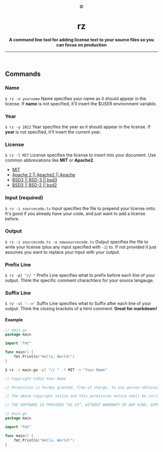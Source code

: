 <div align="center">
©
  <h1>rz</h1>

  <strong>A command line tool for adding license text to your source files so you can focus on production</strong>

</div> 
<hr>
<br>

## Commands

### Name
`$ rz -n yourname`
Name specifies your name as it should appear in the license. If **name** is not specified, it'll insert the $USER environment variable.

### Year
`$ rz -y 2022`
Year specifies the year as it should appear in the license. If **year** is not specified, it'll insert the current year.

### License
`$ rz -l MIT`
License specifies the license to insert into your document. Use common abbreviations like **MIT** or **Apache2**.

- [MIT](https://opensource.org/licenses/MIT)
- [Apache 2 || Apache2 || Apache](https://opensource.org/licenses/Apache-2.0)
- [BSD3 || BSD-3 || bsd3](https://opensource.org/licenses/BSD-3-Clause)
- [BSD3 || BSD-2 || bsd2](https://opensource.org/licenses/BSD-2-Clause)


### Input (required)
`$ rz -i sourcecode.ts`
Input specifies the file to prepend your license onto. It's good if you already have your code, and just want to add a license before.

### Output
`$ rz -i sourcecode.ts -o newsourcecode.ts`
Output specifies the file to write your license (plus any input specified with `-i`) to. If not provided it just assumes you want to replace your input with your output.

### Prefix Line
`$ rz -pl "// "`
Prefix Line specifies what to prefix before each line of your output. Think the specific comment charachters for your source langauge.

### Suffix Line
`$ rz -sl '-->'`
Suffix Line specifies what to Suffix after each line of your output. Think the closing brackets of a html comment. **Great for markdown!**

#### Example
```go
// main.go
package main

import "fmt"

func main() {
    fmt.Println("Hello, World!")
}
```
```sh
$ rz -i main.go -pl "// " -l MIT -n "Your Name"
```
```go
// Copyright ©2022 Your Name

// Permission is hereby granted, free of charge, to any person obtaining a copy of this software and associated documentation files (the “Software”), to deal in the Software without restriction, including without limitation the rights to use, copy, modify, merge, publish, distribute, sublicense, and/or sell copies of the Software, and to permit persons to whom the Software is furnished to do so, subject to the following conditions:

// The above copyright notice and this permission notice shall be included in all copies or substantial portions of the Software.

// THE SOFTWARE IS PROVIDED “AS IS”, WITHOUT WARRANTY OF ANY KIND, EXPRESS OR IMPLIED, INCLUDING BUT NOT LIMITED TO THE WARRANTIES OF MERCHANTABILITY, FITNESS FOR A PARTICULAR PURPOSE AND NONINFRINGEMENT. IN NO EVENT SHALL THE AUTHORS OR COPYRIGHT HOLDERS BE LIABLE FOR ANY CLAIM, DAMAGES OR OTHER LIABILITY, WHETHER IN AN ACTION OF CONTRACT, TORT OR OTHERWISE, ARISING FROM, OUT OF OR IN CONNECTION WITH THE SOFTWARE OR THE USE OR OTHER DEALINGS IN THE SOFTWARE.

// main.go
package main

import "fmt"

func main() {
    fmt.Println("Hello, World!")
}
```
<!-- 
## Installation -->
